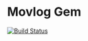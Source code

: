 # Movlog Gem

[![Build Status](https://travis-ci.org/soafloggers/movlog.svg?branch=master)](https://travis-ci.org/soafloggers/movlog)
